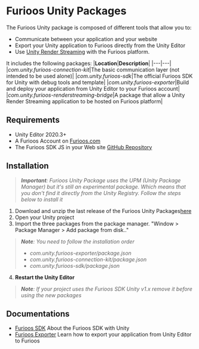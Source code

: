 # Furioos Unity Packages

The Furioos Unity package is composed of different tools that allow you to:

- Communicate between your application and your website
- Export your Unity application to Furioos directly from the Unity Editor
- Use [Unity Render Streaming](https://github.com/Unity-Technologies/UnityRenderStreaming) with the Furioos platform.

It includes the following packages:
|**Location**|**Description**|
|---|---|
|_com.unity.furioos-connection-kit_|The basic communication layer (not intended to be used alone)|
|_com.unity.furioos-sdk_|The official Furioos SDK for Unity with debug tools and template|
|_com.unity.furioos-exporter_|Build and deploy your application from Unity Editor to your Furioos account|
|_com.unity.furioos-renderstreaming-bridge_|A package that allow a Unity Render Streaming application to be hosted on Furioos platform|

## Requirements

- Unity Editor 2020.3+
- A Furioos Account on [Furioos.com](https://portal.furioos.com)
- The Furioos SDK JS in your Web site [GitHub Repository](https://github.com/Unity-Technologies/furioos-sdk-js)

## Installation

> ***Important**: Furioos Unity Package uses the UPM (Unity Package Manager) but it's still an experimental package. Which means that you don't find it directly from the Unity Registry. Follow the steps below to install it*

1. Download and unzip the last release of the Furioos Unity Packages[here](https://github.com/Unity-Technologies/furioos-sdk-unity/releases)
2. Open your Unity project
3. Import the three packages from the package manager. "Window > Package Manager > Add package from disk.."

> ***Note**: You need to follow the installation order*
>
> - _com.unity.furioos-exporter/package.json_
> - _com.unity.furioos-connection-kit/package.json_
> - _com.unity.furioos-sdk/package.json_

4. **Restart the Unity Editor**

> ***Note**: If your project uses the Furioos SDK Unity v1.x remove it before using the new packages*

## Documentations

- [Furioos SDK](com.unity.furioos-sdk/README.md) About the Furioos SDK with Unity
- [Furioos Exporter](com.unity.furioos-exporter/README.md) Learn how to export your application from Unity Editor to Furioos
